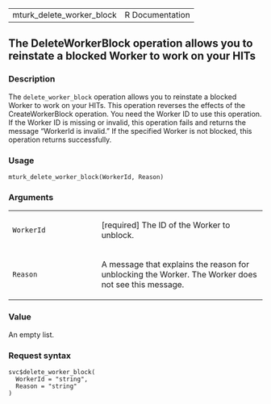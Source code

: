 <table style="width: 100%;">
<tbody>
<tr class="odd">
<td>mturk_delete_worker_block</td>
<td style="text-align: right;">R Documentation</td>
</tr>
</tbody>
</table>

## The DeleteWorkerBlock operation allows you to reinstate a blocked Worker to work on your HITs

### Description

The `delete_worker_block` operation allows you to reinstate a blocked
Worker to work on your HITs. This operation reverses the effects of the
CreateWorkerBlock operation. You need the Worker ID to use this
operation. If the Worker ID is missing or invalid, this operation fails
and returns the message “WorkerId is invalid.” If the specified Worker
is not blocked, this operation returns successfully.

### Usage

    mturk_delete_worker_block(WorkerId, Reason)

### Arguments

<table>
<colgroup>
<col style="width: 35%" />
<col style="width: 65%" />
</colgroup>
<tbody>
<tr class="odd">
<td><code id="mturk_delete_worker_block_:_WorkerId">WorkerId</code></td>
<td><p>[required] The ID of the Worker to unblock.</p></td>
</tr>
<tr class="even">
<td><code id="mturk_delete_worker_block_:_Reason">Reason</code></td>
<td><p>A message that explains the reason for unblocking the Worker. The
Worker does not see this message.</p></td>
</tr>
</tbody>
</table>

### Value

An empty list.

### Request syntax

    svc$delete_worker_block(
      WorkerId = "string",
      Reason = "string"
    )
